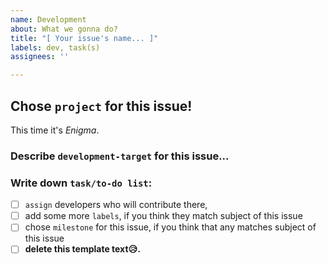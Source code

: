```yaml
---
name: Development
about: What we gonna do?
title: "[ Your issue's name... ]"
labels: dev, task(s)
assignees: ''

---
```


## Chose `project` for this issue!
This time it's *Enigma*.

### Describe `development-target` for this issue...

### Write down `task/to-do list`:
  - [ ] `assign`  developers who will contribute there,
  - [ ] add some more `labels`, if you think they match subject of this issue
  - [ ] chose `milestone` for this issue, if you think that any matches subject of this issue
  - [ ] **delete this template text😥.**
